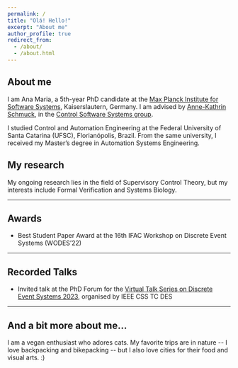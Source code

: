 ```yaml
---
permalink: /
title: "Olá! Hello!"
excerpt: "About me"
author_profile: true
redirect_from: 
  - /about/
  - /about.html
---
```


## About me
I am Ana Maria, a 5th-year PhD candidate at the
[Max Planck Institute for Software Systems](https://www.mpi-sws.org), Kaiserslautern, Germany.
I am advised by [Anne-Kathrin Schmuck](https://wp.mpi-sws.org/akschmuck/), in the [Control Software Systems group](https://cossy.mpi-sws.org).

I studied Control and Automation Engineering
at the Federal University of Santa Catarina (UFSC), Florianópolis, Brazil.
From the same university, I received my Master’s degree in
Automation Systems Engineering.

## My research
My ongoing research lies in the field of Supervisory Control Theory, 
but my interests include Formal Verification and Systems Biology.

***
## Awards
* Best Student Paper Award at the 16th IFAC Workshop on Discrete Event Systems (WODES’22)

***
## Recorded Talks
* Invited talk at the PhD Forum for the [Virtual Talk Series on Discrete Event Systems 2023](https://ieeecss.org/tc/discrete-event-systems/talk-series-2023), organised by IEEE CSS TC DES

***
## And a bit more about me...
I am a vegan enthusiast who adores cats. My favorite trips are in nature -- I love backpacking and bikepacking -- but I also love cities for their food and visual arts. :)
